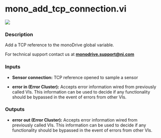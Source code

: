 # mono_add_tcp_connection.vi

<p class="img_container">
<img class="lg_img" src="../mono_add_tcp_connection.png"/>
</p>

### Description

Add a TCP reference to the monoDrive global variable.

For technical support contact us at  **monodrive.support@ni.com** 

### Inputs

- **Sensor connection:**  TCP reference opened to sample a sensor
 

- **error in (Error Cluster):** Accepts error information wired from previously called VIs. This information can be used to decide if any functionality should be bypassed in the event of errors from other VIs. 

### Outputs

- **error out (Error Cluster):** Accepts error information wired from previously called VIs. This information can be used to decide if any functionality should be bypassed in the event of errors from other VIs. 

<p>&nbsp;</p>
